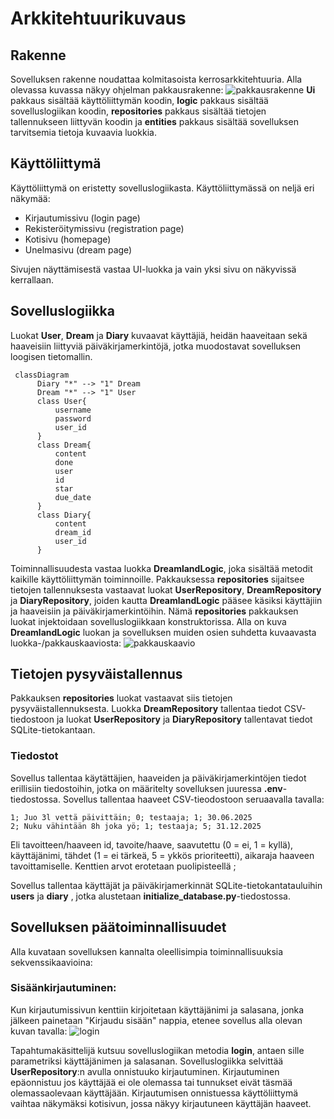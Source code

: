 # Arkkitehtuurikuvaus
## Rakenne
Sovelluksen rakenne noudattaa kolmitasoista kerrosarkkitehtuuria. Alla olevassa kuvassa näkyy ohjelman pakkausrakenne:
![pakkausrakenne](https://github.com/user-attachments/assets/13a25ae5-055c-4cad-a697-4402c6c7aa21)
__Ui__ pakkaus sisältää käyttöliittymän koodin, __logic__ pakkaus sisältää sovelluslogiikan koodin, __repositories__ pakkaus sisältää tietojen tallennukseen liittyvän koodin ja __entities__ pakkaus sisältää sovelluksen tarvitsemia tietoja kuvaavia luokkia.

## Käyttöliittymä
Käyttöliittymä on eristetty sovelluslogiikasta.
Käyttöliittymässä on neljä eri näkymää:
- Kirjautumissivu (login page)
- Rekisteröitymissivu (registration page)
- Kotisivu (homepage)
- Unelmasivu (dream page)

Sivujen näyttämisestä vastaa UI-luokka ja vain yksi sivu on näkyvissä kerrallaan.

## Sovelluslogiikka
Luokat __User__, __Dream__ ja __Diary__ kuvaavat käyttäjiä, heidän haaveitaan sekä haaveisiin liittyviä päiväkirjamerkintöjä, jotka muodostavat sovelluksen loogisen tietomallin.

```mermaid
 classDiagram
      Diary "*" --> "1" Dream
      Dream "*" --> "1" User
      class User{
          username
          password
          user_id
      }
      class Dream{
          content
          done
          user
          id
          star
          due_date
      }
      class Diary{
          content
          dream_id
          user_id
      }
```

Toiminnallisuudesta vastaa luokka __DreamlandLogic__, joka sisältää metodit kaikille käyttöliittymän toiminnoille. Pakkauksessa __repositories__ sijaitsee tietojen tallennuksesta vastaavat luokat __UserRepository__, __DreamRepository__ ja __DiaryRepository__, joiden kautta __DreamlandLogic__ pääsee käsiksi käyttäjiin ja haaveisiin ja päiväkirjamerkintöihin. Nämä __repositories__ pakkauksen luokat injektoidaan sovelluslogiikkaan konstruktorissa. 
Alla on kuva __DreamlandLogic__ luokan ja sovelluksen muiden osien suhdetta kuvaavasta luokka-/pakkauskaaviosta:
![pakkauskaavio](https://github.com/user-attachments/assets/7a935a68-b423-4252-9318-23337b69b91c)

## Tietojen pysyväistallennus
Pakkauksen __repositories__ luokat vastaavat siis tietojen pysyväistallennuksesta. Luokka __DreamRepository__ tallentaa tiedot CSV-tiedostoon ja luokat __UserRepository__ ja __DiaryRepository__ tallentavat tiedot SQLite-tietokantaan. 

### Tiedostot
Sovellus tallentaa käytättäjien, haaveiden ja päiväkirjamerkintöjen tiedot erillisiin tiedostoihin, jotka on määritelty sovelluksen juuressa __.env__-tiedostossa.
Sovellus tallentaa haaveet CSV-tieodostoon seruaavalla tavalla:
```
1; Juo 3l vettä päivittäin; 0; testaaja; 1; 30.06.2025
2; Nuku vähintään 8h joka yö; 1; testaaja; 5; 31.12.2025
```
Eli tavoitteen/haaveen id, tavoite/haave, saavutettu (0 = ei, 1 = kyllä), käyttäjänimi, tähdet (1 = ei tärkeä, 5 = ykkös prioriteetti), aikaraja haaveen tavoittamiselle. Kenttien arvot erotetaan puolipisteellä ;

Sovellus tallentaa käyttäjät ja päiväkirjamerkinnät SQLite-tietokantatauluihin __users__ ja __diary__ , jotka alustetaan __initialize_database.py__-tiedostossa.

## Sovelluksen päätoiminnallisuudet
Alla kuvataan sovelluksen kannalta oleellisimpia toiminnallisuuksia sekvenssikaavioina:

### Sisäänkirjautuminen:
Kun kirjautumissivun kenttiin kirjoitetaan käyttäjänimi ja salasana, jonka jälkeen painetaan "Kirjaudu sisään" nappia, etenee sovellus alla olevan kuvan tavalla:
![login](https://github.com/user-attachments/assets/c8ba098d-7180-41e1-aab9-974dcf7e71d1)

Tapahtumakäsittelijä kutsuu sovelluslogiikan metodia __login__, antaen sille parametriksi käyttäjänimen ja salasanan. Sovelluslogiikka selvittää __UserRepository__:n avulla onnistuuko kirjautuminen. Kirjautuminen epäonnistuu jos käyttäjää ei ole olemassa tai tunnukset eivät täsmää olemassaolevaan käyttäjään. Kirjautumisen onnistuessa käyttöliittymä vaihtaa näkymäksi kotisivun, jossa näkyy kirjautuneen käyttäjän haaveet.
